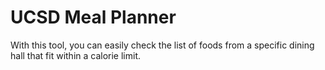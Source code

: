 # UCSD Meal Planner

With this tool, you can easily check the list of foods from a specific dining hall that fit within a calorie limit.
